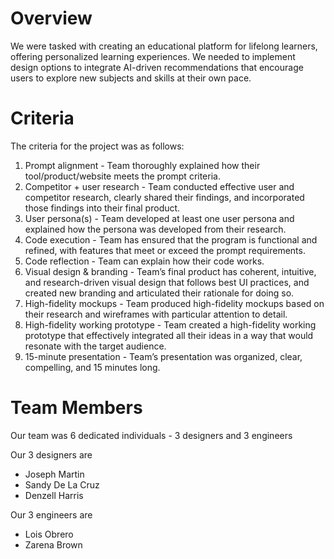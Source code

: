 # Overview

We were tasked with creating an educational platform for lifelong learners, offering personalized learning experiences. We needed to implement design options to integrate AI-driven recommendations that encourage users to explore new subjects and skills at their own pace.

# Criteria

The criteria for the project was as follows:
1. Prompt alignment - Team thoroughly explained how their tool/product/website meets the prompt criteria.
2. Competitor + user research - Team conducted effective user and competitor research, clearly shared their findings, and incorporated those findings into their final product.
3. User persona(s) - Team developed at least one user persona and explained how the persona was developed from their research.
4. Code execution - Team has ensured that the program is functional and refined, with features that meet or exceed the prompt requirements.
5. Code reflection - Team can explain how their code works.
6. Visual design & branding - Team’s final product has coherent, intuitive, and research-driven visual design that follows best UI practices, and created new branding and articulated their rationale for doing so.
7. High-fidelity mockups - Team produced high-fidelity mockups based on their research and wireframes with particular attention to detail.
8. High-fidelity working prototype - Team created a high-fidelity working prototype that effectively integrated all their ideas in a way that would resonate with the target audience.
9. 15-minute presentation - Team’s presentation was organized, clear, compelling, and 15 minutes long.

# Team Members

Our team was 6 dedicated individuals - 3 designers and 3 engineers

Our 3 designers are 
- Joseph Martin
- Sandy De La Cruz
- Denzell Harris
  
Our 3 engineers are
- Lois Obrero
- Zarena Brown
